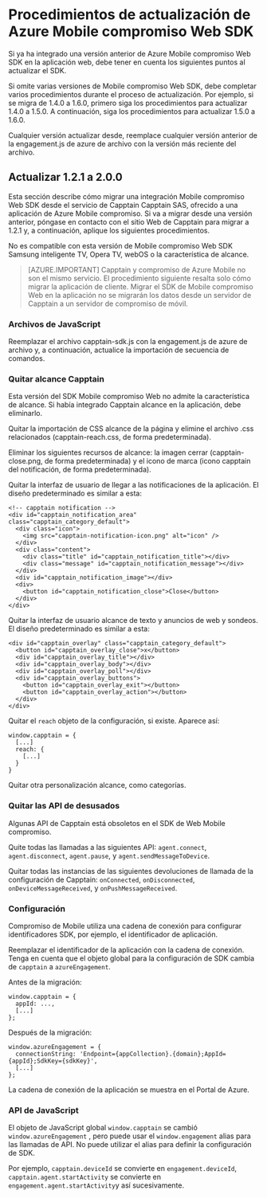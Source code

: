 <properties
    pageTitle="Procedimientos de actualización de Mobile compromiso Web SDK Azure | Microsoft Azure"
    description="Las últimas actualizaciones y procedimientos para el SDK de Web para Azure Mobile contratación"
    services="mobile-engagement"
    documentationCenter="mobile"
    authors="piyushjo"
    manager="erikre"
    editor="" />

<tags
    ms.service="mobile-engagement"
    ms.workload="mobile"
    ms.tgt_pltfrm="web"
    ms.devlang="js"
    ms.topic="article"
    ms.date="06/07/2016"
    ms.author="piyushjo" />


# <a name="azure-mobile-engagement-web-sdk-upgrade-procedures"></a>Procedimientos de actualización de Azure Mobile compromiso Web SDK

Si ya ha integrado una versión anterior de Azure Mobile compromiso Web SDK en la aplicación web, debe tener en cuenta los siguientes puntos al actualizar el SDK.

Si omite varias versiones de Mobile compromiso Web SDK, debe completar varios procedimientos durante el proceso de actualización. Por ejemplo, si se migra de 1.4.0 a 1.6.0, primero siga los procedimientos para actualizar 1.4.0 a 1.5.0. A continuación, siga los procedimientos para actualizar 1.5.0 a 1.6.0.

Cualquier versión actualizar desde, reemplace cualquier versión anterior de la engagement.js de azure de archivo con la versión más reciente del archivo.

## <a name="upgrade-from-121-to-200"></a>Actualizar 1.2.1 a 2.0.0

Esta sección describe cómo migrar una integración Mobile compromiso Web SDK desde el servicio de Capptain Capptain SAS, ofrecido a una aplicación de Azure Mobile compromiso. Si va a migrar desde una versión anterior, póngase en contacto con el sitio Web de Capptain para migrar a 1.2.1 y, a continuación, aplique los siguientes procedimientos.

No es compatible con esta versión de Mobile compromiso Web SDK Samsung inteligente TV, Opera TV, webOS o la característica de alcance.

>[AZURE.IMPORTANT] Capptain y compromiso de Azure Mobile no son el mismo servicio. El procedimiento siguiente resalta solo cómo migrar la aplicación de cliente. Migrar el SDK de Mobile compromiso Web en la aplicación no se migrarán los datos desde un servidor de Capptain a un servidor de compromiso de móvil.

### <a name="javascript-files"></a>Archivos de JavaScript

Reemplazar el archivo capptain-sdk.js con la engagement.js de azure de archivo y, a continuación, actualice la importación de secuencia de comandos.

### <a name="remove-capptain-reach"></a>Quitar alcance Capptain

Esta versión del SDK Mobile compromiso Web no admite la característica de alcance. Si había integrado Capptain alcance en la aplicación, debe eliminarlo.

Quitar la importación de CSS alcance de la página y elimine el archivo .css relacionados (capptain-reach.css, de forma predeterminada).

Eliminar los siguientes recursos de alcance: la imagen cerrar (capptain-close.png, de forma predeterminada) y el icono de marca (icono capptain del notificación, de forma predeterminada).

Quitar la interfaz de usuario de llegar a las notificaciones de la aplicación. El diseño predeterminado es similar a esta:

    <!-- capptain notification -->
    <div id="capptain_notification_area" class="capptain_category_default">
      <div class="icon">
        <img src="capptain-notification-icon.png" alt="icon" />
      </div>
      <div class="content">
        <div class="title" id="capptain_notification_title"></div>
        <div class="message" id="capptain_notification_message"></div>
      </div>
      <div id="capptain_notification_image"></div>
      <div>
        <button id="capptain_notification_close">Close</button>
      </div>
    </div>

Quitar la interfaz de usuario alcance de texto y anuncios de web y sondeos. El diseño predeterminado es similar a esta:

    <div id="capptain_overlay" class="capptain_category_default">
      <button id="capptain_overlay_close">x</button>
      <div id="capptain_overlay_title"></div>
      <div id="capptain_overlay_body"></div>
      <div id="capptain_overlay_poll"></div>
      <div id="capptain_overlay_buttons">
        <button id="capptain_overlay_exit"></button>
        <button id="capptain_overlay_action"></button>
      </div>
    </div>

Quitar el `reach` objeto de la configuración, si existe. Aparece así:

    window.capptain = {
      [...]
      reach: {
        [...]
      }
    }

Quitar otra personalización alcance, como categorías.

### <a name="remove-deprecated-apis"></a>Quitar las API de desusados

Algunas API de Capptain está obsoletos en el SDK de Web Mobile compromiso.

Quite todas las llamadas a las siguientes API: `agent.connect`, `agent.disconnect`, `agent.pause`, y `agent.sendMessageToDevice`.

Quitar todas las instancias de las siguientes devoluciones de llamada de la configuración de Capptain: `onConnected`, `onDisconnected`, `onDeviceMessageReceived`, y `onPushMessageReceived`.

### <a name="configuration"></a>Configuración

Compromiso de Mobile utiliza una cadena de conexión para configurar identificadores SDK, por ejemplo, el identificador de aplicación.

Reemplazar el identificador de la aplicación con la cadena de conexión. Tenga en cuenta que el objeto global para la configuración de SDK cambia de `capptain` a `azureEngagement`.

Antes de la migración:

    window.capptain = {
      appId: ...,
      [...]
    };

Después de la migración:

    window.azureEngagement = {
      connectionString: 'Endpoint={appCollection}.{domain};AppId={appId};SdkKey={sdkKey}',
      [...]
    };

La cadena de conexión de la aplicación se muestra en el Portal de Azure.

### <a name="javascript-apis"></a>API de JavaScript

El objeto de JavaScript global `window.capptain` se cambió `window.azureEngagement` , pero puede usar el `window.engagement` alias para las llamadas de API. No puede utilizar el alias para definir la configuración de SDK.

Por ejemplo, `capptain.deviceId` se convierte en `engagement.deviceId`, `capptain.agent.startActivity` se convierte en `engagement.agent.startActivity`y así sucesivamente.
